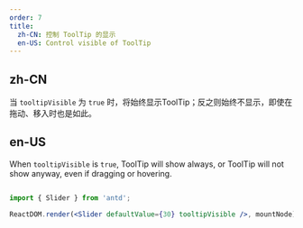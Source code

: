 ```yaml
---
order: 7
title:
  zh-CN: 控制 ToolTip 的显示
  en-US: Control visible of ToolTip
---
```


 ## zh-CN

 当 `tooltipVisible` 为 `true` 时，将始终显示ToolTip；反之则始终不显示，即使在拖动、移入时也是如此。

 ## en-US

 When `tooltipVisible` is `true`, ToolTip will show always, or ToolTip will not show anyway, even if dragging or hovering.


````jsx

import { Slider } from 'antd';

ReactDOM.render(<Slider defaultValue={30} tooltipVisible />, mountNode);

````
